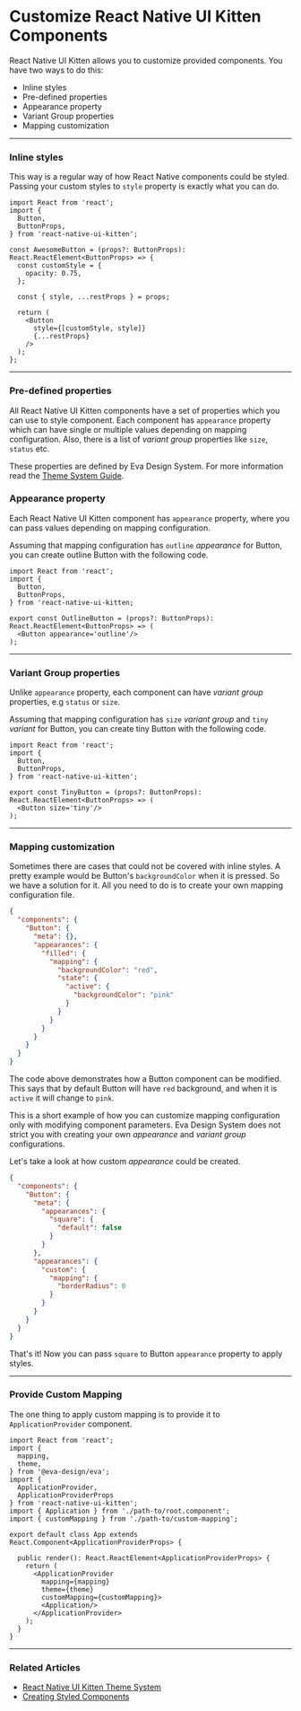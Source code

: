 # Customize React Native UI Kitten Components

React Native UI Kitten allows you to customize provided components. You have two ways to do this:

* Inline styles
* Pre-defined properties
* Appearance property
* Variant Group properties
* Mapping customization

<hr>

### Inline styles

This way is a regular way of how React Native components could be styled. Passing your custom styles to `style` property is exactly what you can do.

```tsx
import React from 'react';
import { 
  Button,
  ButtonProps,
} from 'react-native-ui-kitten';

const AwesomeButton = (props?: ButtonProps): React.ReactElement<ButtonProps> => {
  const customStyle = {
    opacity: 0.75,
  };

  const { style, ...restProps } = props;
  
  return (
    <Button
      style={[customStyle, style]}
      {...restProps}
    />
  );
};
```

<hr>

### Pre-defined properties

All React Native UI Kitten components have a set of properties which you can use to style component.
Each component has `appearance` property which can have single or multiple values depending on mapping configuration.
Also, there is a list of *variant group* properties like `size`, `status` etc.

These properties are defined by Eva Design System. For more information read the [Theme System Guide](docs/guides/theme-system).

### Appearance property

Each React Native UI Kitten component has `appearance` property, where you can pass values depending on mapping configuration.

Assuming that mapping configuration has `outline` *appearance* for Button, you can create outline Button with the following code.

```tsx
import React from 'react';
import {
  Button,
  ButtonProps,
} from 'react-native-ui-kitten;

export const OutlineButton = (props?: ButtonProps): React.ReactElement<ButtonProps> => (
  <Button appearance='outline'/>
);
```

<hr>

### Variant Group properties

Unlike `appearance` property, each component can have *variant group* properties, e.g `status` or `size`.

Assuming that mapping configuration has `size` *variant group* and `tiny` *variant* for Button, you can create tiny Button with the following code.

```tsx
import React from 'react';
import {
  Button,
  ButtonProps,
} from 'react-native-ui-kitten';

export const TinyButton = (props?: ButtonProps): React.ReactElement<ButtonProps> => (
  <Button size='tiny'/>
);
```

<hr>

### Mapping customization

Sometimes there are cases that could not be covered with inline styles. A pretty example would be Button's `backgroundColor` when it is pressed. So we have a solution for it. All you need to do is to create your own mapping configuration file.

```json
{
  "components": {
    "Button": {
      "meta": {},
      "appearances": {
        "filled": {
          "mapping": {
            "backgroundColor": "red",
            "state": {
              "active": {
                "backgroundColor": "pink"
              }
            }
          }
        }
      }
    }
  }
}
```

The code above demonstrates how a Button component can be modified. This says that by default Button will have `red` background, and when it is `active` it will change to `pink`.

This is a short example of how you can customize mapping configuration only with modifying component parameters. Eva Design System does not strict you with creating your own *appearance* and *variant group* configurations.

Let's take a look at how custom *appearance* could be created.

```json
{
  "components": {
    "Button": {
      "meta": {
        "appearances": {
          "square": {
            "default": false
          }
        }
      },
      "appearances": {
        "custom": {
          "mapping": {
            "borderRadius": 0
          }
        }
      }
    }
  }
}
```

That's it! Now you can pass `square` to Button `appearance` property to apply styles.

<hr>

### Provide Custom Mapping

The one thing to apply custom mapping is to provide it to `ApplicationProvider` component.

```tsx
import React from 'react';
import {
  mapping,
  theme,
} from '@eva-design/eva';
import { 
  ApplicationProvider,
  ApplicationProviderProps
} from 'react-native-ui-kitten';
import { Application } from './path-to/root.component';
import { customMapping } from './path-to/custom-mapping';

export default class App extends React.Component<ApplicationProviderProps> {
  
  public render(): React.ReactElement<ApplicationProviderProps> {
    return (
      <ApplicationProvider
        mapping={mapping}
        theme={theme}
        customMapping={customMapping}>
        <Application/>
      </ApplicationProvider>
    );
  }
}
```

<hr>

### Related Articles

* [React Native UI Kitten Theme System](docs/guides/theme-system)
* [Creating Styled Components](docs/guides/theme-using-mapping)
